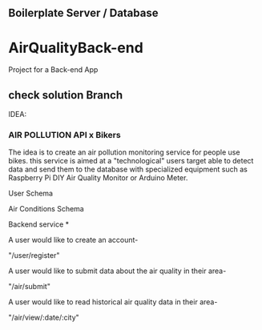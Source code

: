
## Boilerplate Server / Database

# AirQualityBack-end
Project for a Back-end App
## check solution Branch

IDEA:

### AIR POLLUTION API x Bikers

The idea is to create an air pollution monitoring service for people use bikes. this service is aimed at a "technological" users target able to detect data and send them to the database with specialized equipment such as Raspberry Pi DIY Air Quality Monitor or Arduino Meter.

User Schema

Air Conditions Schema

Backend service *

A user would like to create an account-

"/user/register"

A user would like to submit data about the air quality in their area-

"/air/submit"

A user would like to read historical air quality data in their area-

"/air/view/:date/:city"
